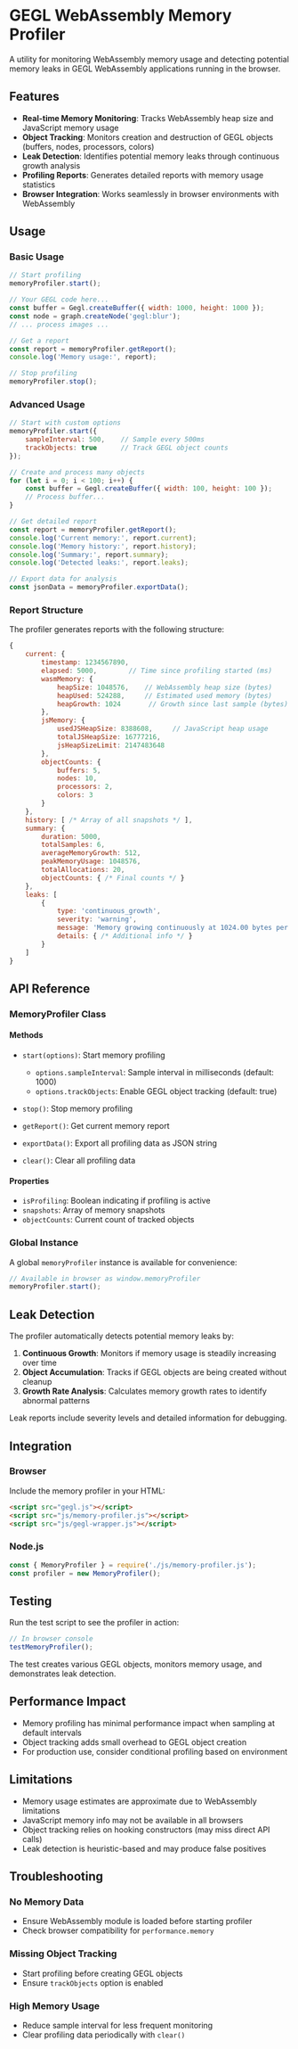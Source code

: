 # GEGL WebAssembly Memory Profiler

A utility for monitoring WebAssembly memory usage and detecting potential memory leaks in GEGL WebAssembly applications running in the browser.

## Features

- **Real-time Memory Monitoring**: Tracks WebAssembly heap size and JavaScript memory usage
- **Object Tracking**: Monitors creation and destruction of GEGL objects (buffers, nodes, processors, colors)
- **Leak Detection**: Identifies potential memory leaks through continuous growth analysis
- **Profiling Reports**: Generates detailed reports with memory usage statistics
- **Browser Integration**: Works seamlessly in browser environments with WebAssembly

## Usage

### Basic Usage

```javascript
// Start profiling
memoryProfiler.start();

// Your GEGL code here...
const buffer = Gegl.createBuffer({ width: 1000, height: 1000 });
const node = graph.createNode('gegl:blur');
// ... process images ...

// Get a report
const report = memoryProfiler.getReport();
console.log('Memory usage:', report);

// Stop profiling
memoryProfiler.stop();
```

### Advanced Usage

```javascript
// Start with custom options
memoryProfiler.start({
    sampleInterval: 500,    // Sample every 500ms
    trackObjects: true      // Track GEGL object counts
});

// Create and process many objects
for (let i = 0; i < 100; i++) {
    const buffer = Gegl.createBuffer({ width: 100, height: 100 });
    // Process buffer...
}

// Get detailed report
const report = memoryProfiler.getReport();
console.log('Current memory:', report.current);
console.log('Memory history:', report.history);
console.log('Summary:', report.summary);
console.log('Detected leaks:', report.leaks);

// Export data for analysis
const jsonData = memoryProfiler.exportData();
```

### Report Structure

The profiler generates reports with the following structure:

```javascript
{
    current: {
        timestamp: 1234567890,
        elapsed: 5000,        // Time since profiling started (ms)
        wasmMemory: {
            heapSize: 1048576,    // WebAssembly heap size (bytes)
            heapUsed: 524288,     // Estimated used memory (bytes)
            heapGrowth: 1024       // Growth since last sample (bytes)
        },
        jsMemory: {
            usedJSHeapSize: 8388608,     // JavaScript heap usage
            totalJSHeapSize: 16777216,
            jsHeapSizeLimit: 2147483648
        },
        objectCounts: {
            buffers: 5,
            nodes: 10,
            processors: 2,
            colors: 3
        }
    },
    history: [ /* Array of all snapshots */ ],
    summary: {
        duration: 5000,
        totalSamples: 6,
        averageMemoryGrowth: 512,
        peakMemoryUsage: 1048576,
        totalAllocations: 20,
        objectCounts: { /* Final counts */ }
    },
    leaks: [
        {
            type: 'continuous_growth',
            severity: 'warning',
            message: 'Memory growing continuously at 1024.00 bytes per sample',
            details: { /* Additional info */ }
        }
    ]
}
```

## API Reference

### MemoryProfiler Class

#### Methods

- `start(options)`: Start memory profiling
  - `options.sampleInterval`: Sample interval in milliseconds (default: 1000)
  - `options.trackObjects`: Enable GEGL object tracking (default: true)

- `stop()`: Stop memory profiling

- `getReport()`: Get current memory report

- `exportData()`: Export all profiling data as JSON string

- `clear()`: Clear all profiling data

#### Properties

- `isProfiling`: Boolean indicating if profiling is active
- `snapshots`: Array of memory snapshots
- `objectCounts`: Current count of tracked objects

### Global Instance

A global `memoryProfiler` instance is available for convenience:

```javascript
// Available in browser as window.memoryProfiler
memoryProfiler.start();
```

## Leak Detection

The profiler automatically detects potential memory leaks by:

1. **Continuous Growth**: Monitors if memory usage is steadily increasing over time
2. **Object Accumulation**: Tracks if GEGL objects are being created without cleanup
3. **Growth Rate Analysis**: Calculates memory growth rates to identify abnormal patterns

Leak reports include severity levels and detailed information for debugging.

## Integration

### Browser

Include the memory profiler in your HTML:

```html
<script src="gegl.js"></script>
<script src="js/memory-profiler.js"></script>
<script src="js/gegl-wrapper.js"></script>
```

### Node.js

```javascript
const { MemoryProfiler } = require('./js/memory-profiler.js');
const profiler = new MemoryProfiler();
```

## Testing

Run the test script to see the profiler in action:

```javascript
// In browser console
testMemoryProfiler();
```

The test creates various GEGL objects, monitors memory usage, and demonstrates leak detection.

## Performance Impact

- Memory profiling has minimal performance impact when sampling at default intervals
- Object tracking adds small overhead to GEGL object creation
- For production use, consider conditional profiling based on environment

## Limitations

- Memory usage estimates are approximate due to WebAssembly limitations
- JavaScript memory info may not be available in all browsers
- Object tracking relies on hooking constructors (may miss direct API calls)
- Leak detection is heuristic-based and may produce false positives

## Troubleshooting

### No Memory Data

- Ensure WebAssembly module is loaded before starting profiler
- Check browser compatibility for `performance.memory`

### Missing Object Tracking

- Start profiling before creating GEGL objects
- Ensure `trackObjects` option is enabled

### High Memory Usage

- Reduce sample interval for less frequent monitoring
- Clear profiling data periodically with `clear()`